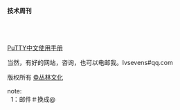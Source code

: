 <h4>技术周刊</h4>
<br/>
<br/>

<a href="https://docs.google.com/document/d/1cOF-XqSLSyjkpOcNHi646vn9bR5gkpBPbiPApTPuYcI/preview">PuTTY中文使用手册</a>

当然，有好的网站，咨询，也可以电邮我。lvsevens#qq.com
<br/>

版权所有 <a href="http://enue.cn">&copy;丛林文化</a>
<br/>
<p>note:<br/>
  &nbsp;&nbsp;1：邮件＃换成@
</p>  
